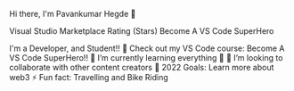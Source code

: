 
Hi there, I'm Pavankumar Hegde 👋

Visual Studio Marketplace Rating (Stars) Become A VS Code SuperHero

I'm a Developer, and Student!!
🔭 Check out my VS Code course: Become A VS Code SuperHero!!
🌱 I’m currently learning everything 🤣
👯 I’m looking to collaborate with other content creators
🥅 2022 Goals: Learn more about web3
⚡ Fun fact: Travelling and Bike Riding

